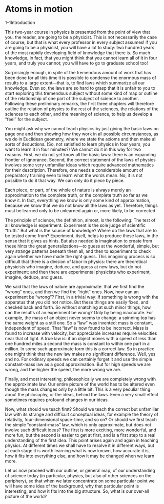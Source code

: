 # Atoms in motion

1–1Introduction


This two-year course in physics is presented from the point of view that you, the reader, are going to be a physicist. This is not necessarily the case of course, but that is what every professor in every subject assumes! If you are going to be a physicist, you will have a lot to study: two hundred years of the most rapidly developing field of knowledge that there is. So much knowledge, in fact, that you might think that you cannot learn all of it in four years, and truly you cannot; you will have to go to graduate school too!

Surprisingly enough, in spite of the tremendous amount of work that has been done for all this time it is possible to condense the enormous mass of results to a large extent—that is, to find laws which summarize all our knowledge. Even so, the laws are so hard to grasp that it is unfair to you to start exploring this tremendous subject without some kind of map or outline of the relationship of one part of the subject of science to another. Following these preliminary remarks, the first three chapters will therefore outline the relation of physics to the rest of the sciences, the relations of the sciences to each other, and the meaning of science, to help us develop a “feel” for the subject.

You might ask why we cannot teach physics by just giving the basic laws on page one and then showing how they work in all possible circumstances, as we do in Euclidean geometry, where we state the axioms and then make all sorts of deductions. (So, not satisfied to learn physics in four years, you want to learn it in four minutes?) We cannot do it in this way for two reasons. First, we do not yet know all the basic laws: there is an expanding frontier of ignorance. Second, the correct statement of the laws of physics involves some very unfamiliar ideas which require advanced mathematics for their description. Therefore, one needs a considerable amount of preparatory training even to learn what the words mean. No, it is not possible to do it that way. We can only do it piece by piece.

Each piece, or part, of the whole of nature is always merely an approximation to the complete truth, or the complete truth so far as we know it. In fact, everything we know is only some kind of approximation, because we know that we do not know all the laws as yet. Therefore, things must be learned only to be unlearned again or, more likely, to be corrected.

The principle of science, the definition, almost, is the following: The test of all knowledge is experiment. Experiment is the sole judge of scientific “truth.” But what is the source of knowledge? Where do the laws that are to be tested come from? Experiment, itself, helps to produce these laws, in the sense that it gives us hints. But also needed is imagination to create from these hints the great generalizations—to guess at the wonderful, simple, but very strange patterns beneath them all, and then to experiment to check again whether we have made the right guess. This imagining process is so difficult that there is a division of labor in physics: there are theoretical physicists who imagine, deduce, and guess at new laws, but do not experiment; and then there are experimental physicists who experiment, imagine, deduce, and guess.

We said that the laws of nature are approximate: that we first find the “wrong” ones, and then we find the “right” ones. Now, how can an experiment be “wrong”? First, in a trivial way: if something is wrong with the apparatus that you did not notice. But these things are easily fixed, and checked back and forth. So without snatching at such minor things, how can the results of an experiment be wrong? Only by being inaccurate. For example, the mass of an object never seems to change: a spinning top has the same weight as a still one. So a “law” was invented: mass is constant, independent of speed. That “law” is now found to be incorrect. Mass is found to increase with velocity, but appreciable increases require velocities near that of light. A true law is: if an object moves with a speed of less than one hundred miles a second the mass is constant to within one part in a million. In some such approximate form this is a correct law. So in practice one might think that the new law makes no significant difference. Well, yes and no. For ordinary speeds we can certainly forget it and use the simple constant-mass law as a good approximation. But for high speeds we are wrong, and the higher the speed, the more wrong we are.

Finally, and most interesting, philosophically we are completely wrong with the approximate law. Our entire picture of the world has to be altered even though the mass changes only by a little bit. This is a very peculiar thing about the philosophy, or the ideas, behind the laws. Even a very small effect sometimes requires profound changes in our ideas.

Now, what should we teach first? Should we teach the correct but unfamiliar law with its strange and difficult conceptual ideas, for example the theory of relativity, four-dimensional space-time, and so on? Or should we first teach the simple “constant-mass” law, which is only approximate, but does not involve such difficult ideas? The first is more exciting, more wonderful, and more fun, but the second is easier to get at first, and is a first step to a real understanding of the first idea. This point arises again and again in teaching physics. At different times we shall have to resolve it in different ways, but at each stage it is worth learning what is now known, how accurate it is, how it fits into everything else, and how it may be changed when we learn more.

Let us now proceed with our outline, or general map, of our understanding of science today (in particular, physics, but also of other sciences on the periphery), so that when we later concentrate on some particular point we will have some idea of the background, why that particular point is interesting, and how it fits into the big structure. So, what is our over-all picture of the world?
